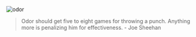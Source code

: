 ![odor][odor] 
> Odor should get five to eight games for throwing a punch. Anything more is penalizing him for effectiveness. - Joe Sheehan

<!-- Images -->
[odor]: /sites/default/files/odor.jpeg
